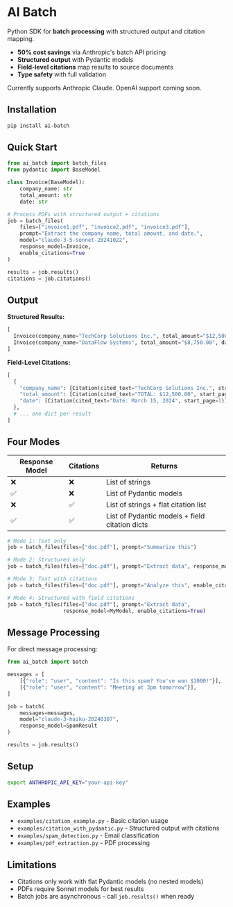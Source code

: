 # AI Batch

Python SDK for **batch processing** with structured output and citation mapping.

- **50% cost savings** via Anthropic's batch API pricing
- **Structured output** with Pydantic models  
- **Field-level citations** map results to source documents
- **Type safety** with full validation

Currently supports Anthropic Claude. OpenAI support coming soon.

## Installation

```bash
pip install ai-batch
```

## Quick Start

```python
from ai_batch import batch_files
from pydantic import BaseModel

class Invoice(BaseModel):
    company_name: str
    total_amount: str
    date: str

# Process PDFs with structured output + citations
job = batch_files(
    files=["invoice1.pdf", "invoice2.pdf", "invoice3.pdf"],
    prompt="Extract the company name, total amount, and date.",
    model="claude-3-5-sonnet-20241022",
    response_model=Invoice,
    enable_citations=True
)

results = job.results()
citations = job.citations()
```

## Output

**Structured Results:**
```python
[
  Invoice(company_name="TechCorp Solutions Inc.", total_amount="$12,500.00", date="March 15, 2024"),
  Invoice(company_name="DataFlow Systems", total_amount="$8,750.00", date="March 18, 2024")
]
```

**Field-Level Citations:**
```python
[
  {
    "company_name": [Citation(cited_text="TechCorp Solutions Inc.", start_page=1)],
    "total_amount": [Citation(cited_text="TOTAL: $12,500.00", start_page=2)],
    "date": [Citation(cited_text="Date: March 15, 2024", start_page=1)]
  },
  # ... one dict per result
]
```

## Four Modes

| Response Model | Citations | Returns |
|---------------|-----------|---------|
| ❌ | ❌ | List of strings |
| ✅ | ❌ | List of Pydantic models |
| ❌ | ✅ | List of strings + flat citation list |
| ✅ | ✅ | List of Pydantic models + field citation dicts |

```python
# Mode 1: Text only
job = batch_files(files=["doc.pdf"], prompt="Summarize this")

# Mode 2: Structured only  
job = batch_files(files=["doc.pdf"], prompt="Extract data", response_model=MyModel)

# Mode 3: Text with citations
job = batch_files(files=["doc.pdf"], prompt="Analyze this", enable_citations=True)

# Mode 4: Structured with field citations
job = batch_files(files=["doc.pdf"], prompt="Extract data", 
                  response_model=MyModel, enable_citations=True)
```

## Message Processing

For direct message processing:

```python
from ai_batch import batch

messages = [
    [{"role": "user", "content": "Is this spam? You've won $1000!"}],
    [{"role": "user", "content": "Meeting at 3pm tomorrow"}],
]

job = batch(
    messages=messages,
    model="claude-3-haiku-20240307",
    response_model=SpamResult
)

results = job.results()
```

## Setup

```bash
export ANTHROPIC_API_KEY="your-api-key"
```

## Examples

- `examples/citation_example.py` - Basic citation usage
- `examples/citation_with_pydantic.py` - Structured output with citations  
- `examples/spam_detection.py` - Email classification
- `examples/pdf_extraction.py` - PDF processing

## Limitations

- Citations only work with flat Pydantic models (no nested models)
- PDFs require Sonnet models for best results
- Batch jobs are asynchronous - call `job.results()` when ready